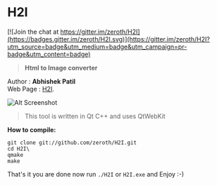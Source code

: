H2I
===

[![Join the chat at https://gitter.im/zeroth/H2I](https://badges.gitter.im/zeroth/H2I.svg)](https://gitter.im/zeroth/H2I?utm_source=badge&utm_medium=badge&utm_campaign=pr-badge&utm_content=badge)
>__Html to Image converter__

Author   : __Abhishek Patil__   
Web Page : [H2I](http://h2i.abhishekworld.in/ "H2I").   

![Alt Screenshot](http://github.com/zeroth/H2I/raw/master/ScreenShots/main.png)   

>This tool is written in Qt C++ and uses QtWebKit

__How to compile:__

`git clone git://github.com/zeroth/H2I.git`   
`cd H2I\`   
`qmake`   
`make`   


That's it you are done now run `./H2I` or `H2I.exe` and Enjoy :-)


